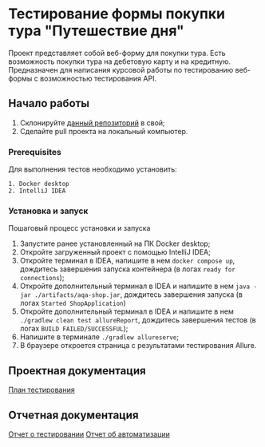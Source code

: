 # Тестирование формы покупки тура "Путешествие дня"

Проект представляет собой веб-форму для покупки тура. Есть возможность покупки тура на дебетовую карту и на кредитную. 
Предназначен для написания курсовой работы по тестированию веб-формы с возможностью тестирования API.

## Начало работы

1. Склонируйте [данный репозиторий](https://github.com/Dimmidro11/thesis) в свой;
2. Сделайте pull проекта на локальный компьютер.

### Prerequisites

Для выполнения тестов необходимо установить:

```
1. Docker desktop
2. IntelliJ IDEA
```

### Установка и запуск

Пошаговый процесс установки и запуска

1. Запустите ранее установленный на ПК Docker desktop;
2. Откройте загруженный проект c помощью IntelliJ IDEA;
3. Откройте терминал в IDEA, напишите в нем `docker compose up`, дождитесь завершения запуска контейнера (в логах `ready for connections`);
4. Откройте дополнительный терминал в IDEA и напишите в нем `java -jar ./artifacts/aqa-shop.jar`, 
дождитесь завершения запуска (в логах `Started ShopApplication`)
5. Откройте дополнительный терминал в IDEA и напишите в нем `./gradlew clean test allureReport`, дождитесь завершения тестов (в логах `BUILD FAILED/SUCCESSFUL`);
6. Напишите в терминале `./gradlew allureserve`;
7. В браузере откроется страница с результатами тестирования Allure.


## Проектная документация

[План тестирования]()

## Отчетная документация

[Отчет о тестировании]()
[Отчет об автоматизации]()
